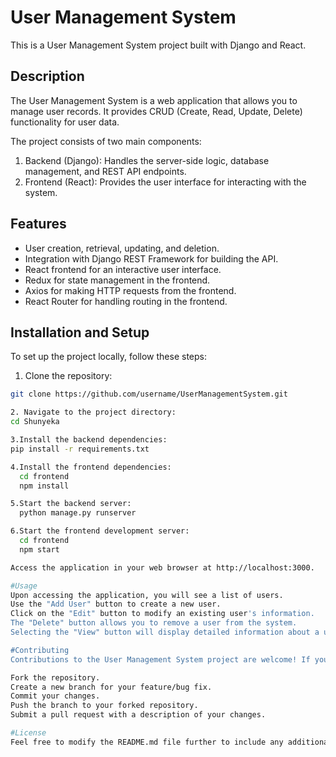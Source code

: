 # User Management System

This is a User Management System project built with Django and React.

## Description

The User Management System is a web application that allows you to manage user records. It provides CRUD (Create, Read, Update, Delete) functionality for user data.

The project consists of two main components:

1. Backend (Django): Handles the server-side logic, database management, and REST API endpoints.
2. Frontend (React): Provides the user interface for interacting with the system.

## Features

- User creation, retrieval, updating, and deletion.
- Integration with Django REST Framework for building the API.
- React frontend for an interactive user interface.
- Redux for state management in the frontend.
- Axios for making HTTP requests from the frontend.
- React Router for handling routing in the frontend.

## Installation and Setup

To set up the project locally, follow these steps:

1. Clone the repository:

```bash
git clone https://github.com/username/UserManagementSystem.git

2. Navigate to the project directory:
cd Shunyeka

3.Install the backend dependencies:
pip install -r requirements.txt

4.Install the frontend dependencies:
  cd frontend
  npm install

5.Start the backend server:
  python manage.py runserver

6.Start the frontend development server:
  cd frontend
  npm start

Access the application in your web browser at http://localhost:3000.

#Usage
Upon accessing the application, you will see a list of users.
Use the "Add User" button to create a new user.
Click on the "Edit" button to modify an existing user's information.
The "Delete" button allows you to remove a user from the system.
Selecting the "View" button will display detailed information about a user.

#Contributing
Contributions to the User Management System project are welcome! If you'd like to contribute, please follow these guidelines:

Fork the repository.
Create a new branch for your feature/bug fix.
Commit your changes.
Push the branch to your forked repository.
Submit a pull request with a description of your changes.

#License
Feel free to modify the README.md file further to include any additional details or make any formatting changes based on your preferences.









    
